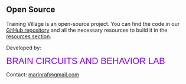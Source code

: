 ## Open Source

Training Village is an open-source project. You can find the code in our [GitHub repository][REPO] and all the necessary resources to build it in the [resources section][RESOURCES].


Developed by:

<a href="https://braincircuitsbehavior.org"
style="color:#8B00FF; font-size:24px; font-weight:normal;
font-family:'Futura', sans-serif; text-decoration:none;">
BRAIN CIRCUITS AND BEHAVIOR LAB
</a>

Contact: [marinraf@gmail.com](mailto:marinraf@gmail.com)


[REPO]: https://github.com/BrainCircuitsBehaviorLab/village/
[RESOURCES]: /resources_index.rst
